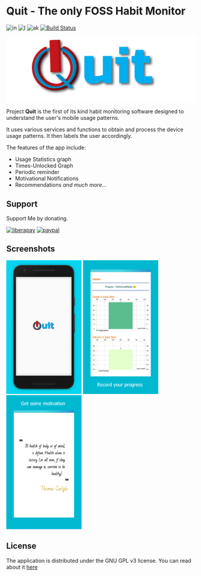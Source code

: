 # Quit - The only FOSS Habit Monitor

![in](https://img.shields.io/badge/Made%20with%20%F0%9F%92%97%20in%20-INDIA-green) ![l](https://img.shields.io/github/license/thisisthedarshan/quit) ![ak](https://kotlin.link/awesome-kotlin.svg)  [![Build Status](https://travis-ci.com/thisisthedarshan/quit.svg?branch=master)](https://travis-ci.com/thisisthedarshan/quit)
<!---[![Codacy Badge](https://app.codacy.com/project/badge/Grade/857b4ed9798942bcac8386c9bbd356ef)](https://www.codacy.com/manual/thisisthedarshan/quit?utm_source=github.com&amp;utm_medium=referral&amp;utm_content=thisisthedarshan/quit&amp;utm_campaign=Badge_Grade)-->

![header](./images/quit_header.png)

Project **Quit** is the first of its kind habit monitoring software designed to understand the user's mobile usage patterns.

It uses various services and functions to obtain and process the device usage patterns. It then labels the user accordingly.

The features of the app include:

* Usage Statistics graph
* Times-Unlocked Graph
* Periodic reminder
* Motivational Notifications
* Recommendations *and much more...*

## Support

Support Me by donating.

 [![liberapay](https://img.shields.io/badge/-Support-0F7816?logo=liberapay)](https://liberapay.com/darshan/donate) [![paypal](https://img.shields.io/badge/-Support-0F7816?logo=paypal)](https://paypal.me/thisisdarshan)

## Screenshots

<img src="./images/PhoneScreenshot1.jpg" alt="s1" width="200"/>
<img src="./images/PhoneScreenshot2.jpg" alt="s1" width="200"/>
<img src="./images/PhoneScreenshot3.jpg" alt="s1" width="200"/>

## License

The application is distributed under the GNU GPL v3 license. You can read about it [here](http://www.gnu.org/licenses/gpl-3.0.en.html)
